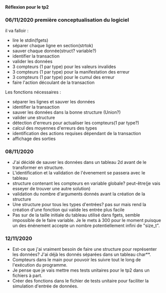 #### Réflexion pour le tp2

### 06/11/2020 première conceptualisation du logiciel

il va falloir :

* lire le stdin(fgets)
* séparer chaque ligne en section(strtok)
* sauver chaque donnée(struct? variable?)
* identifier la transaction
* valider les données
* 3 compteurs (1 par type) pour les valeurs invalides
* 3 compteurs (1 par type) pour la manifestation des erreur 
* 3 compteurs (1 par type) pour le cumul des erreur
* faire l'action découlant de la transaction
 
Les fonctions nécessaires :

* séparer les lignes et sauver les données
* identifier la transaction
* sauver les données dans la bonne structure (Union?)
* valider une structure
* détection d'erreurs pour actualiser les compteurs(1 par type?)
* calcul des moyennes d'erreurs des types
* identification des actions requises dépendant de la transaction
* affichage des sorties 

### 08/11/2020

* J'ai décidé de sauver les données dans un tableau 2d avant de le transformer en structure.
* L'identification et la validation de l'évenement se passera avec le tableau
* structure contenant les compteurs en variable globale? peut-être(je vais esseyer de trouver une autre solution)
* validation du nombre d'arguments donnés avant la création de la structure
* Une structure pour tous les types d'entrées? pas sur mais rend la création d'une fonction qui valide les entrée plus facile
* Pas sur de la taille initiale du tableau utilisé dans fgets, semble impossible de le faire variable. Je le mets à 300 pour le moment puisque un des énénement accepte un nombre potentiellement infini de "size_t".

### 12/11/2020
* Est-ce que j'ai vraiment besoin de faire une structure pour représenter les données? J'ai déjà les donnés séparées dans un tableau char**.
* Compteurs dans le main pour pouvoir les suivre tout le long de l'exécution du programme.
* Je pense que je vais mettre mes tests unitaires pour le tp2 dans un fichiers à part.  
* Créer des fonctions dans le fichier de tests unitaire pour faciliter la simulation d'entrée de données.

